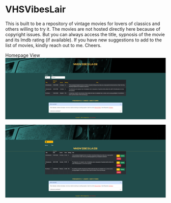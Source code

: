 # VHSVibesLair
This is built to be a repository of vintage movies for lovers of classics and others willing to try it. The movies are not hosted directly here because of copyright issues. But you can always access the title, sypnosis of the movie and its Imdb rating (if available).
If you have new suggestions to add to the list of movies, kindly reach out to me. Cheers.

Homepage View 
![Home Page View](/wwwroot/img/HomePage.png)

![Admin Page View](/wwwroot/img/AdminPage.png)


